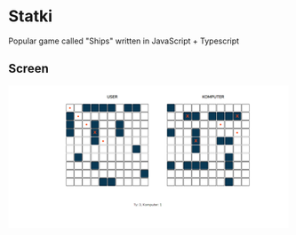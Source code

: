 # Statki
Popular game called "Ships" written in JavaScript + Typescript

## Screen
![GitHub Logo](./preview/preview.PNG)

